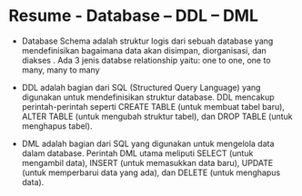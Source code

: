 # Resume - Database – DDL – DML

- Database Schema adalah struktur logis dari sebuah database yang mendefinisikan bagaimana data akan disimpan, diorganisasi, dan diakses . Ada 3 jenis databse relationship yaitu: one to one, one to many, many to many

 - DDL adalah bagian dari SQL (Structured Query Language) yang digunakan untuk mendefinisikan struktur database.
DDL mencakup perintah-perintah seperti CREATE TABLE (untuk membuat tabel baru), ALTER TABLE (untuk mengubah struktur tabel), dan DROP TABLE (untuk menghapus tabel).

 - DML adalah bagian dari SQL yang digunakan untuk mengelola data dalam database.
Perintah DML utama meliputi SELECT (untuk mengambil data), INSERT (untuk memasukkan data baru), UPDATE (untuk memperbarui data yang ada), dan DELETE (untuk menghapus data).
